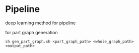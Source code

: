 # Pipeline
deep learning method for pipeline

for part graph generation
``` shell
sh gen_part_graph.sh <part_graph_path> <whole_graph_path> <output_path>
```